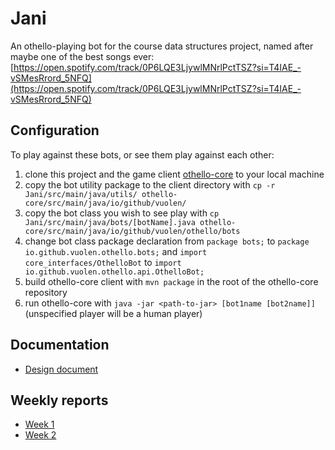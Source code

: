 # Jani

An othello-playing bot for the course data structures project, named after maybe one of the best songs ever: [https://open.spotify.com/track/0P6LQE3LjywlMNrlPctTSZ?si=T4IAE_-vSMesRrord_5NFQ](https://open.spotify.com/track/0P6LQE3LjywlMNrlPctTSZ?si=T4IAE_-vSMesRrord_5NFQ)

## Configuration

To play against these bots, or see them play against each other:

1. clone this project and the game client [othello-core](https://github.com/vuolen/othello-core) to your local machine
2. copy the bot utility package to the client directory with `cp -r Jani/src/main/java/utils/ othello-core/src/main/java/io/github/vuolen/`
3. copy the bot class you wish to see play with `cp Jani/src/main/java/bots/[botName].java othello-core/src/main/java/io/github/vuolen/othello/bots`
4. change bot class package declaration from `package bots;` to `package io.github.vuolen.othello.bots;` and `import core_interfaces/OthelloBot` to `import io.github.vuolen.othello.api.OthelloBot;`
5. build othello-core client with `mvn package` in the root of the othello-core repository
6. run othello-core with `java -jar <path-to-jar> [bot1name [bot2name]]` (unspecified player will be a human player)

## Documentation
* [Design document](https://github.com/korolainenriikka/Jani/blob/master/documentation/design.md)

## Weekly reports
* [Week 1](https://github.com/korolainenriikka/Jani/blob/master/week_reports/week1.md)
* [Week 2](https://github.com/korolainenriikka/Jani/blob/master/week_reports/week2.md)

